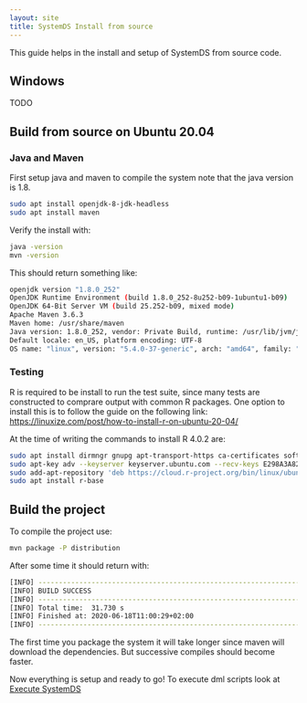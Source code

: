 ```yaml
---
layout: site
title: SystemDS Install from source
---
```

<!--
{% comment %}
Licensed to the Apache Software Foundation (ASF) under one or more
contributor license agreements.  See the NOTICE file distributed with
this work for additional information regarding copyright ownership.
The ASF licenses this file to you under the Apache License, Version 2.0
(the "License"); you may not use this file except in compliance with
the License.  You may obtain a copy of the License at

http://www.apache.org/licenses/LICENSE-2.0

Unless required by applicable law or agreed to in writing, software
distributed under the License is distributed on an "AS IS" BASIS,
WITHOUT WARRANTIES OR CONDITIONS OF ANY KIND, either express or implied.
See the License for the specific language governing permissions and
limitations under the License.
{% endcomment %}
-->

This guide helps in the install and setup of SystemDS from source code.

## Windows

TODO

## Build from source on Ubuntu 20.04

### Java and Maven

First setup java and maven to compile the system note that the java version is 1.8.

```bash
sudo apt install openjdk-8-jdk-headless
sudo apt install maven
```

Verify the install with:

```bash
java -version
mvn -version
```

This should return something like:

```bash
openjdk version "1.8.0_252"
OpenJDK Runtime Environment (build 1.8.0_252-8u252-b09-1ubuntu1-b09)
OpenJDK 64-Bit Server VM (build 25.252-b09, mixed mode)
Apache Maven 3.6.3
Maven home: /usr/share/maven
Java version: 1.8.0_252, vendor: Private Build, runtime: /usr/lib/jvm/java-8-openjdk-amd64/jre
Default locale: en_US, platform encoding: UTF-8
OS name: "linux", version: "5.4.0-37-generic", arch: "amd64", family: "unix"
```

### Testing

R is required to be install to run the test suite, since many tests are constructed to comprare output with common R packages.
One option to install this is to follow the guide on the following link: <https://linuxize.com/post/how-to-install-r-on-ubuntu-20-04/>

At the time of writing the commands to install R 4.0.2 are:

```bash
sudo apt install dirmngr gnupg apt-transport-https ca-certificates software-properties-common
sudo apt-key adv --keyserver keyserver.ubuntu.com --recv-keys E298A3A825C0D65DFD57CBB651716619E084DAB9
sudo add-apt-repository 'deb https://cloud.r-project.org/bin/linux/ubuntu focal-cran40/'
sudo apt install r-base
```

## Build the project

To compile the project use:

```bash
mvn package -P distribution
```

After some time it should return with:

```bash
[INFO] ------------------------------------------------------------------------
[INFO] BUILD SUCCESS
[INFO] ------------------------------------------------------------------------
[INFO] Total time:  31.730 s
[INFO] Finished at: 2020-06-18T11:00:29+02:00
[INFO] ------------------------------------------------------------------------
```

The first time you package the system it will take longer since maven will download the dependencies.
But successive compiles should become faster.

Now everything is setup and ready to go!
To execute dml scripts look at [Execute SystemDS](run)
